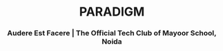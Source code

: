 <h1 align="center"><b>PARADIGM</b></h1>
<h3 align="center">Audere Est Facere | The Official Tech Club of Mayoor School, Noida</h3>
